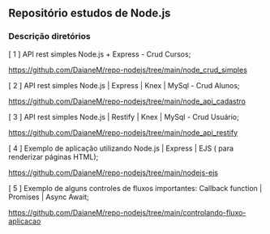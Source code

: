 ## Repositório estudos de Node.js

### Descrição diretórios

[ 1 ] API rest simples Node.js + Express - Crud Cursos;

https://github.com/DaianeM/repo-nodejs/tree/main/node_crud_simples

[ 2 ] API rest simples Node.js | Express | Knex | MySql - Crud Alunos; 

https://github.com/DaianeM/repo-nodejs/tree/main/node_api_cadastro

[ 3 ] API rest simples Node.js | Restify | Knex | MySql - Crud Usuário; 

https://github.com/DaianeM/repo-nodejs/tree/main/node_api_restify

[ 4 ] Exemplo de aplicação utilizando Node.js | Express | EJS ( para renderizar páginas HTML); 

https://github.com/DaianeM/repo-nodejs/tree/main/nodejs-ejs

[ 5 ] Exemplo de alguns controles de fluxos importantes: Callback function | Promises | Async Await; 

https://github.com/DaianeM/repo-nodejs/tree/main/controlando-fluxo-aplicacao
